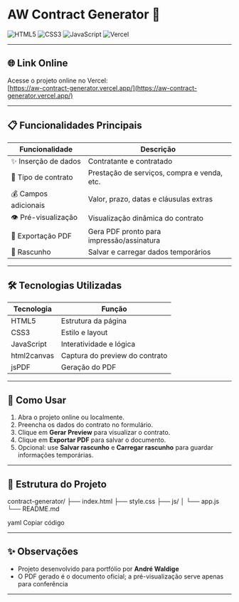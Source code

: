 # AW Contract Generator 🚀

![HTML5](https://img.shields.io/badge/HTML5-E34F26?style=flat&logo=html5&logoColor=white)
![CSS3](https://img.shields.io/badge/CSS3-1572B6?style=flat&logo=css3&logoColor=white)
![JavaScript](https://img.shields.io/badge/JavaScript-F7DF1E?style=flat&logo=javascript&logoColor=black)
![Vercel](https://img.shields.io/badge/Deploy-Vercel-000000?style=flat&logo=vercel&logoColor=white)

---

## 🌐 Link Online
Acesse o projeto online no Vercel:  
[https://aw-contract-generator.vercel.app/](https://aw-contract-generator.vercel.app/)

---

## 📋 Funcionalidades Principais

| Funcionalidade | Descrição |
|----------------|-----------|
| ✨ Inserção de dados | Contratante e contratado |
| 📝 Tipo de contrato | Prestação de serviços, compra e venda, etc. |
| 💰 Campos adicionais | Valor, prazo, datas e cláusulas extras |
| 👁 Pré-visualização | Visualização dinâmica do contrato |
| 📄 Exportação PDF | Gera PDF pronto para impressão/assinatura |
| 💾 Rascunho | Salvar e carregar dados temporários |

---

## 🛠 Tecnologias Utilizadas

| Tecnologia | Função |
|------------|--------|
| HTML5 | Estrutura da página |
| CSS3 | Estilo e layout |
| JavaScript | Interatividade e lógica |
| html2canvas | Captura do preview do contrato |
| jsPDF | Geração do PDF |

---

## 🚀 Como Usar

1. Abra o projeto online ou localmente.  
2. Preencha os dados do contrato no formulário.  
3. Clique em **Gerar Preview** para visualizar o contrato.  
4. Clique em **Exportar PDF** para salvar o documento.  
5. Opcional: use **Salvar rascunho** e **Carregar rascunho** para guardar informações temporárias.

---

## 📂 Estrutura do Projeto
contract-generator/
├── index.html
├── style.css
├── js/
│ └── app.js
└── README.md

yaml
Copiar código

---

## ✨ Observações
- Projeto desenvolvido para portfólio por **André Waldige**  
- O PDF gerado é o documento oficial; a pré-visualização serve apenas para conferência  

---


